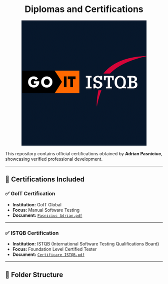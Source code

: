 <h1 align="center">Diplomas and Certifications</h1>

<p align="center">
  <img src="certificationslogos.png" alt="Certifications Logo" width="400"/>
</p>


This repository contains official certifications obtained by **Adrian Pasniciuc**, showcasing verified professional development.

---

## 📜 Certifications Included

### ✅ GoIT Certification

- **Institution:** GoIT Global  
- **Focus:** Manual Software Testing  
- **Document:** [`Pasniciuc Adrian.pdf`](GoIT%20Certification/Pasniciuc%20Adrian.pdf)

---

### ✅ ISTQB Certification

- **Institution:** ISTQB (International Software Testing Qualifications Board)  
- **Focus:** Foundation Level Certified Tester  
- **Document:** [`Certificare ISTQB.pdf`](ISTQB%20Certification/Certificare%20ISTQB.pdf)

---

## 📁 Folder Structure

